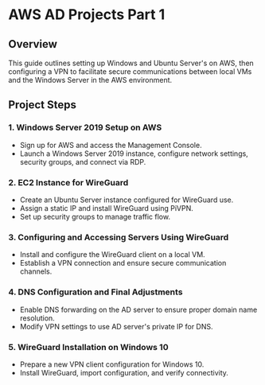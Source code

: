# AWS AD Projects Part 1

## Overview

This guide outlines setting up Windows and Ubuntu Server's on AWS, then configuring a VPN to facilitate secure communications between local VMs and the Windows Server in the AWS environment.

## Project Steps

### 1. **Windows Server 2019 Setup on AWS**
   - Sign up for AWS and access the Management Console.
   - Launch a Windows Server 2019 instance, configure network settings, security groups, and connect via RDP.

### 2. **EC2 Instance for WireGuard**
   - Create an Ubuntu Server instance configured for WireGuard use.
   - Assign a static IP and install WireGuard using PiVPN.
   - Set up security groups to manage traffic flow.

### 3. **Configuring and Accessing Servers Using WireGuard**
   - Install and configure the WireGuard client on a local VM.
   - Establish a VPN connection and ensure secure communication channels.

### 4. **DNS Configuration and Final Adjustments**
   - Enable DNS forwarding on the AD server to ensure proper domain name resolution.
   - Modify VPN settings to use AD server's private IP for DNS.

### 5. **WireGuard Installation on Windows 10**
   - Prepare a new VPN client configuration for Windows 10.
   - Install WireGuard, import configuration, and verify connectivity.

